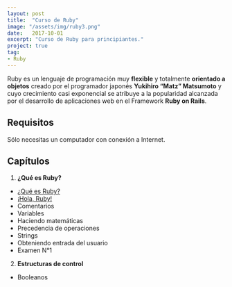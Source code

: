 ```yaml
---
layout: post
title:  "Curso de Ruby"
image: "/assets/img/ruby3.png"
date:   2017-10-01
excerpt: "Curso de Ruby para principiantes."
project: true
tag:
- Ruby
---
```


Ruby es un lenguaje de programación muy **flexible** y totalmente **orientado a objetos** creado por el programador japonés **Yukihiro “Matz” Matsumoto** y cuyo crecimiento casi exponencial se atribuye a la popularidad alcanzada por el desarrollo de aplicaciones web en el Framework **Ruby on Rails**.

## Requisitos

Sólo necesitas un computador con conexión a Internet.

## Capítulos

1. **¿Qué es Ruby?**
* [¿Qué es Ruby?](https://nisoto.github.io/que-es-ruby/)
* [¡Hola, Ruby!](https://nisoto.github.io/hola-ruby/)
* Comentarios
* Variables
* Haciendo matemáticas
* Precedencia de operaciones
* Strings
* Obteniendo entrada del usuario
* Examen N°1
2. **Estructuras de control**
* Booleanos 
